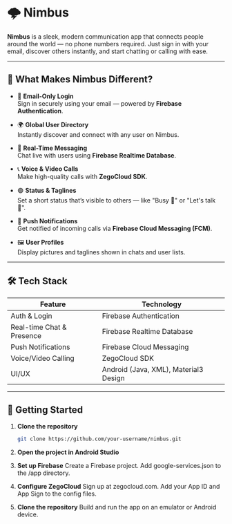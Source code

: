 # 🌩️ Nimbus

**Nimbus** is a sleek, modern communication app that connects people around the world — no phone numbers required. Just sign in with your email, discover others instantly, and start chatting or calling with ease.

---

## 🚀 What Makes Nimbus Different?

- 🔐 **Email-Only Login**  
  Sign in securely using your email — powered by **Firebase Authentication**.

- 🌍 **Global User Directory**  
  Instantly discover and connect with any user on Nimbus.

- 💬 **Real-Time Messaging**  
  Chat live with users using **Firebase Realtime Database**.

- 📞 **Voice & Video Calls**  
  Make high-quality calls with **ZegoCloud SDK**.

- 🟢 **Status & Taglines**  
  Set a short status that’s visible to others — like "Busy 🚫" or "Let's talk 👋".

- 🔔 **Push Notifications**  
  Get notified of incoming calls via **Firebase Cloud Messaging (FCM)**.

- 🖼️ **User Profiles**  
  Display pictures and taglines shown in chats and user lists.

---

## 🛠️ Tech Stack

| Feature                    | Technology                            |
|----------------------------|---------------------------------------|
| Auth & Login               | Firebase Authentication               |
| Real-time Chat & Presence  | Firebase Realtime Database            |
| Push Notifications         | Firebase Cloud Messaging              |
| Voice/Video Calling        | ZegoCloud SDK                         |
| UI/UX                      | Android (Java, XML), Material3 Design |

---

## 📲 Getting Started

1. **Clone the repository**
   ```bash
   git clone https://github.com/your-username/nimbus.git

2. **Open the project in Android Studio**

3. **Set up Firebase**
   Create a Firebase project.
   Add google-services.json to the /app directory.

4. **Configure ZegoCloud**
   Sign up at zegocloud.com.
   Add your App ID and App Sign to the config files.

1. **Clone the repository**
   Build and run the app on an emulator or Android device.    
      
   
